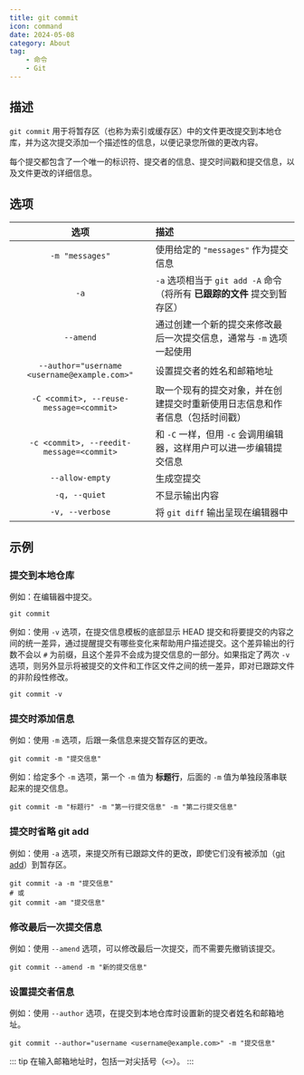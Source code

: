 ```yaml
---
title: git commit
icon: command
date: 2024-05-08
category: About
tag:
    - 命令
    - Git
---
```


## 描述

`git commit` 用于将暂存区（也称为索引或缓存区）中的文件更改提交到本地仓库，并为这次提交添加一个描述性的信息，以便记录您所做的更改内容。

每个提交都包含了一个唯一的标识符、提交者的信息、提交时间戳和提交信息，以及文件更改的详细信息。

## 选项

|  选项  |  描述  |
|  :----:  |  :----  |
|  `-m "messages"`  |  使用给定的 `"messages"` 作为提交信息  |
|  `-a`  |  `-a` 选项相当于 `git add -A` 命令（将所有 **已跟踪的文件** 提交到暂存区）  |
|  `--amend`  |  通过创建一个新的提交来修改最后一次提交信息，通常与 `-m` 选项一起使用  |
|  `--author="username <username@example.com>"`  |  设置提交者的姓名和邮箱地址  |
|  `-C <commit>, --reuse-message=<commit>`  |  取一个现有的提交对象，并在创建提交时重新使用日志信息和作者信息（包括时间戳）  |
|  `-c <commit>, --reedit-message=<commit>`  |  和 `-C` 一样，但用 `-c` 会调用编辑器，这样用户可以进一步编辑提交信息  |
|  `--allow-empty`  |  生成空提交  |
|  `-q, --quiet`  |  不显示输出内容  |
|  `-v, --verbose`  |  将 `git diff` 输出呈现在编辑器中  |

## 示例

### 提交到本地仓库

例如：在编辑器中提交。

```shell
git commit
```

例如：使用 `-v` 选项，在提交信息模板的底部显示 HEAD 提交和将要提交的内容之间的统一差异，通过提醒提交有哪些变化来帮助用户描述提交。这个差异输出的行数不会以 `#` 为前缀，且这个差异不会成为提交信息的一部分。如果指定了两次 `-v` 选项，则另外显示将被提交的文件和工作区文件之间的统一差异，即对已跟踪文件的非阶段性修改。

```shell
git commit -v
```

### 提交时添加信息

例如：使用 `-m` 选项，后跟一条信息来提交暂存区的更改。

```shell
git commit -m "提交信息"
```

例如：给定多个 `-m` 选项，第一个 `-m` 值为 **标题行**，后面的 `-m` 值为单独段落串联起来的提交信息。

```shell
git commit -m "标题行" -m "第一行提交信息" -m "第二行提交信息"
```

### 提交时省略 git add

例如：使用 `-a` 选项，来提交所有已跟踪文件的更改，即使它们没有被添加（[git add](./git_add.md)）到暂存区。

```shell
git commit -a -m "提交信息"
# 或
git commit -am "提交信息"
```

### 修改最后一次提交信息

例如：使用 `--amend` 选项，可以修改最后一次提交，而不需要先撤销该提交。

```shell
git commit --amend -m "新的提交信息"
```

### 设置提交者信息

例如：使用 `--author` 选项，在提交到本地仓库时设置新的提交者姓名和邮箱地址。

```shell
git commit --author="username <username@example.com>" -m "提交信息"
```

::: tip
在输入邮箱地址时，包括一对尖括号（`<>`）。
:::
